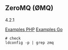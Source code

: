 ZeroMQ (ØMQ)
-
4.2.1

[Examples PHP](http://zguide.zeromq.org/php:_start)
[Examples Go](http://zguide.zeromq.org/go:_start)

````
# check
ldconfig -p | grep zmq
````
